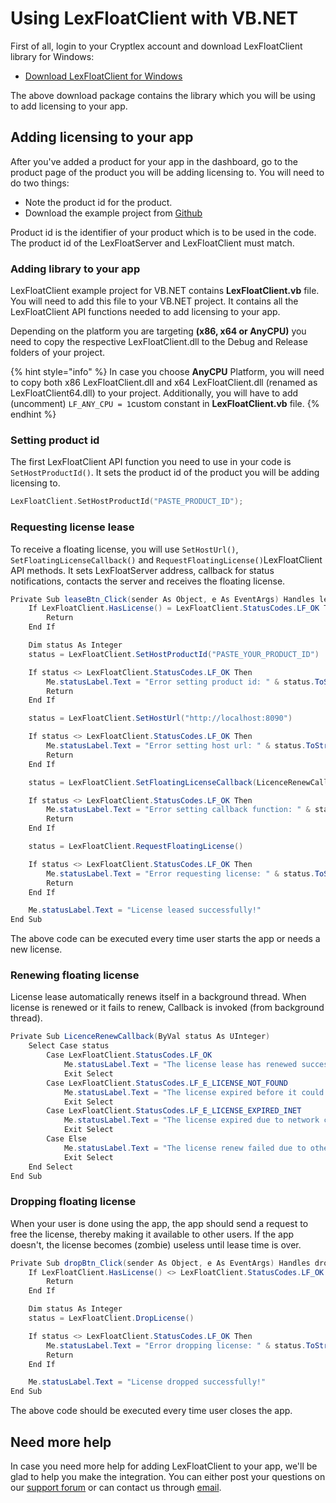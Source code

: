 # Using LexFloatClient with VB.NET

First of all, login to your Cryptlex account and download LexFloatClient library for Windows:

* [Download LexFloatClient for Windows](https://app.cryptlex.com/downloads)

The above download package contains the library which you will be using to add licensing to your app.

## Adding licensing to your app

After you've added a product for your app in the dashboard, go to the product page of the product you will be adding licensing to. You will need to do two things:

* Note the product id for the product.
* Download the example project from [Github](https://github.com/cryptlex/lexfloatclient-vb.net)

Product id is the identifier of your product which is to be used in the code. The product id of the LexFloatServer and LexFloatClient must match.

### Adding library to your app

LexFloatClient example project for VB.NET contains **LexFloatClient.vb** file. You will need to add this file to your VB.NET project. It contains all the LexFloatClient API functions needed to add licensing to your app.

Depending on the platform you are targeting **\(x86, x64 or AnyCPU\)** you need to copy the respective LexFloatClient.dll to the Debug and Release folders of your project.

{% hint style="info" %}
In case you choose **AnyCPU** Platform, you will need to copy both x86 LexFloatClient.dll and x64 LexFloatClient.dll \(renamed as LexFloatClient64.dll\) to your project. Additionally, you will have to add \(uncomment\) `LF_ANY_CPU = 1`custom constant in **LexFloatClient.vb** file.
{% endhint %}

### Setting product id

The first LexFloatClient API function you need to use in your code is `SetHostProductId()`. It sets the product id of the product you will be adding licensing to. 

```c
LexFloatClient.SetHostProductId("PASTE_PRODUCT_ID");
```

### Requesting license lease

To receive a floating license, you will use `SetHostUrl()`, `SetFloatingLicenseCallback()` and `RequestFloatingLicense()`LexFloatClient API methods. It sets LexFloatServer address, callback for status notifications, contacts the server and receives the floating license.

```csharp
Private Sub leaseBtn_Click(sender As Object, e As EventArgs) Handles leaseBtn.Click
    If LexFloatClient.HasLicense() = LexFloatClient.StatusCodes.LF_OK Then
        Return
    End If

    Dim status As Integer
    status = LexFloatClient.SetHostProductId("PASTE_YOUR_PRODUCT_ID")

    If status <> LexFloatClient.StatusCodes.LF_OK Then
        Me.statusLabel.Text = "Error setting product id: " & status.ToString()
        Return
    End If

    status = LexFloatClient.SetHostUrl("http://localhost:8090")

    If status <> LexFloatClient.StatusCodes.LF_OK Then
        Me.statusLabel.Text = "Error setting host url: " & status.ToString()
        Return
    End If

    status = LexFloatClient.SetFloatingLicenseCallback(LicenceRenewCallback)

    If status <> LexFloatClient.StatusCodes.LF_OK Then
        Me.statusLabel.Text = "Error setting callback function: " & status.ToString()
        Return
    End If

    status = LexFloatClient.RequestFloatingLicense()

    If status <> LexFloatClient.StatusCodes.LF_OK Then
        Me.statusLabel.Text = "Error requesting license: " & status.ToString()
        Return
    End If

    Me.statusLabel.Text = "License leased successfully!"
End Sub
```

The above code can be executed every time user starts the app or needs a new license.

### Renewing floating license

License lease automatically renews itself in a background thread. When license is renewed or it fails to renew, Callback is invoked \(from background thread\).

```csharp
Private Sub LicenceRenewCallback(ByVal status As UInteger)
    Select Case status
        Case LexFloatClient.StatusCodes.LF_OK
            Me.statusLabel.Text = "The license lease has renewed successfully."
            Exit Select
        Case LexFloatClient.StatusCodes.LF_E_LICENSE_NOT_FOUND
            Me.statusLabel.Text = "The license expired before it could be renewed."
            Exit Select
        Case LexFloatClient.StatusCodes.LF_E_LICENSE_EXPIRED_INET
            Me.statusLabel.Text = "The license expired due to network connection failure."
            Exit Select
        Case Else
            Me.statusLabel.Text = "The license renew failed due to other reason. Error code: " & status.ToString()
            Exit Select
    End Select
End Sub
```

### Dropping floating license

When your user is done using the app, the app should send a request to free the license, thereby making it available to other users. If the app doesn't, the license becomes \(zombie\) useless until lease time is over.

```csharp
Private Sub dropBtn_Click(sender As Object, e As EventArgs) Handles dropBtn.Click
    If LexFloatClient.HasLicense() <> LexFloatClient.StatusCodes.LF_OK Then
        Return
    End If

    Dim status As Integer
    status = LexFloatClient.DropLicense()

    If status <> LexFloatClient.StatusCodes.LF_OK Then
        Me.statusLabel.Text = "Error dropping license: " & status.ToString()
        Return
    End If

    Me.statusLabel.Text = "License dropped successfully!"
End Sub
```

The above code should be executed every time user closes the app.

## Need more help

In case you need more help for adding LexFloatClient to your app, we'll be glad to help you make the integration. You can either post your questions on our [support forum](https://forums.cryptlex.com) or can contact us through [email](mailto:support@cryptlex.com?Subject=Using%20LexFloatClient).

